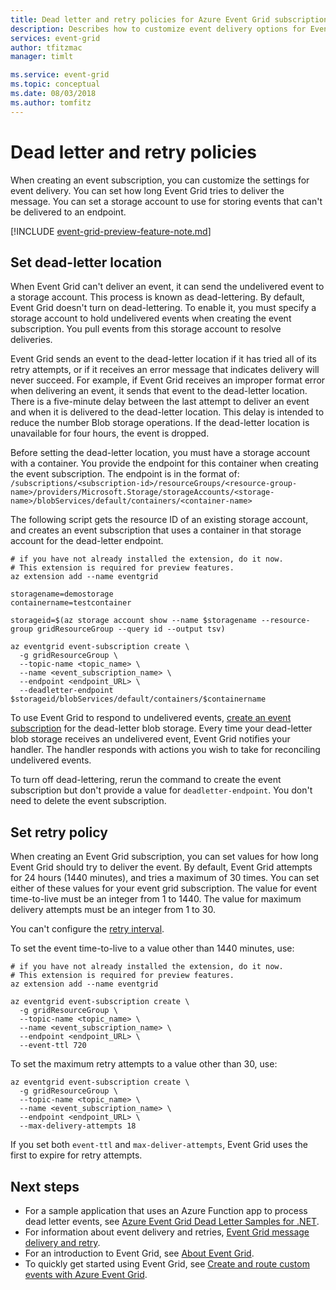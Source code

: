 ```yaml
---
title: Dead letter and retry policies for Azure Event Grid subscriptions
description: Describes how to customize event delivery options for Event Grid. Set a dead-letter destination, and specify how long to retry delivery.
services: event-grid
author: tfitzmac
manager: timlt

ms.service: event-grid
ms.topic: conceptual
ms.date: 08/03/2018
ms.author: tomfitz
---
```


# Dead letter and retry policies

When creating an event subscription, you can customize the settings for event delivery. You can set how long Event Grid tries to deliver the message. You can set a storage account to use for storing events that can't be delivered to an endpoint.

[!INCLUDE [event-grid-preview-feature-note.md](../../includes/event-grid-preview-feature-note.md)]

## Set dead-letter location

When Event Grid can't deliver an event, it can send the undelivered event to a storage account. This process is known as dead-lettering. By default, Event Grid doesn't turn on dead-lettering. To enable it, you must specify a storage account to hold undelivered events when creating the event subscription. You pull events from this storage account to resolve deliveries.

Event Grid sends an event to the dead-letter location if it has tried all of its retry attempts, or if it receives an error message that indicates delivery will never succeed. For example, if Event Grid receives an improper format error when delivering an event, it sends that event to the dead-letter location. There is a five-minute delay between the last attempt to deliver an event and when it is delivered to the dead-letter location. This delay is intended to reduce the number Blob storage operations. If the dead-letter location is  unavailable for four hours, the event is dropped.

Before setting the dead-letter location, you must have a storage account with a container. You provide the endpoint for this container when creating the event subscription. The endpoint is in the format of:
`/subscriptions/<subscription-id>/resourceGroups/<resource-group-name>/providers/Microsoft.Storage/storageAccounts/<storage-name>/blobServices/default/containers/<container-name>`

The following script gets the resource ID of an existing storage account, and creates an event subscription that uses a container in that storage account for the dead-letter endpoint.

```azurecli-interactive
# if you have not already installed the extension, do it now.
# This extension is required for preview features.
az extension add --name eventgrid

storagename=demostorage
containername=testcontainer

storageid=$(az storage account show --name $storagename --resource-group gridResourceGroup --query id --output tsv)

az eventgrid event-subscription create \
  -g gridResourceGroup \
  --topic-name <topic_name> \
  --name <event_subscription_name> \
  --endpoint <endpoint_URL> \
  --deadletter-endpoint $storageid/blobServices/default/containers/$containername
```

To use Event Grid to respond to undelivered events, [create an event subscription](../storage/blobs/storage-blob-event-quickstart.md?toc=%2fazure%2fevent-grid%2ftoc.json) for the dead-letter blob storage. Every time your dead-letter blob storage receives an undelivered event, Event Grid notifies your handler. The handler responds with actions you wish to take for reconciling undelivered events. 

To turn off dead-lettering, rerun the command to create the event subscription but don't provide a value for `deadletter-endpoint`. You don't need to delete the event subscription.

## Set retry policy

When creating an Event Grid subscription, you can set values for how long Event Grid should try to deliver the event. By default, Event Grid attempts for 24 hours (1440 minutes), and tries a maximum of 30 times. You can set either of these values for your event grid subscription. The value for event time-to-live must be an integer from 1 to 1440. The value for maximum delivery attempts must be an integer from 1 to 30.

You can't configure the [retry interval](delivery-and-retry.md#retry-intervals-and-duration).

To set the event time-to-live to a value other than 1440 minutes, use:

```azurecli-interactive
# if you have not already installed the extension, do it now.
# This extension is required for preview features.
az extension add --name eventgrid

az eventgrid event-subscription create \
  -g gridResourceGroup \
  --topic-name <topic_name> \
  --name <event_subscription_name> \
  --endpoint <endpoint_URL> \
  --event-ttl 720
```

To set the maximum retry attempts to a value other than 30, use:

```azurecli-interactive
az eventgrid event-subscription create \
  -g gridResourceGroup \
  --topic-name <topic_name> \
  --name <event_subscription_name> \
  --endpoint <endpoint_URL> \
  --max-delivery-attempts 18
```

If you set both `event-ttl` and `max-deliver-attempts`, Event Grid uses the first to expire for retry attempts.

## Next steps

* For a sample application that uses an Azure Function app to process dead letter events, see [Azure Event Grid Dead Letter Samples for .NET](https://azure.microsoft.com/resources/samples/event-grid-dotnet-handle-deadlettered-events/).
* For information about event delivery and retries, [Event Grid message delivery and retry](delivery-and-retry.md).
* For an introduction to Event Grid, see [About Event Grid](overview.md).
* To quickly get started using Event Grid, see [Create and route custom events with Azure Event Grid](custom-event-quickstart.md).
